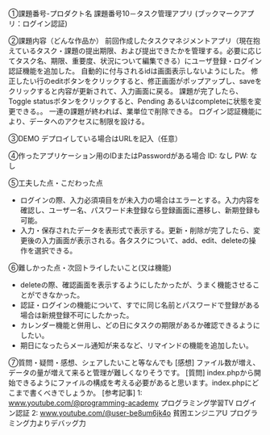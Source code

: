 ①課題番号-プロダクト名
課題番号10－タスク管理アプリ (ブックマークアプリ：ログイン認証)

②課題内容（どんな作品か）
前回作成したタスクマネジメントアプリ（現在抱えているタスク・課題の提出期限、および提出できたかを管理する。必要に応じてタスク名、期限、重要度、状況について編集できる）にユーザ登録・ログイン認証機能を追加した。
自動的に付与されるidは画面表示しないようにした。
修正したい行のeditボタンをクリックすると、修正画面がポップアップし、saveをクリックすると内容が更新されて、入力画面に戻る。
課題が完了したら、Toggle statusボタンをクリックすると、Pending あるいはcompleteに状態を変更できる。。
一連の課題が終われば、業単位で削除できる。
ログイン認証機能により、データへのアクセスに制限を設ける。

③DEMO
デプロイしている場合はURLを記入（任意）

④作ったアプリケーション用のIDまたはPasswordがある場合
ID: なし
PW: なし

⑤工夫した点・こだわった点
- ログインの際、入力必須項目をが未入力の場合はエラーとする。入力内容を確認し、ユーザー名、パスワード未登録なら登録画面に遷移し、新期登録も可能。
- 入力・保存されたデータを表形式で表示する。更新・削除が完了したら、変更後の入力画面が表示される。各タスクについて、add、edit、deleteの操作を選択できる。

⑥難しかった点・次回トライしたいこと(又は機能)
- deleteの際、確認画面を表示するようにしたかったが、うまく機能させることができなかった。
- 認証・ログインの機能について、すでに同じ名前とパスワードで登録がある場合は新規登録不可にしたかった。
- カレンダー機能と併用し、どの日にタスクの期限があるか確認できるようにしたい。
- 期日になったらメール通知が来るなど、リマインドの機能を追加したい。

⑦質問・疑問・感想、シェアしたいこと等なんでも
[感想] ファイル数が増え、データの量が増えて来ると管理が難しくなりそうです。
[質問] index.phpから開始できるようにファイルの構成を考える必要があると思います。index.phpにどこまで書くべきでしょうか。
[参考記事]
1: www.youtube.com/@programming-academy プログラミング学習TV ログイン認証
2: www.youtube.com/@user-be8um6jk4o  貧困エンジニアU プログラミング力よりデバッグ力

